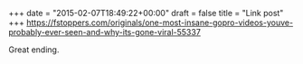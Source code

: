 +++
date = "2015-02-07T18:49:22+00:00"
draft = false
title = "Link post"
+++
https://fstoppers.com/originals/one-most-insane-gopro-videos-youve-probably-ever-seen-and-why-its-gone-viral-55337

Great ending.
